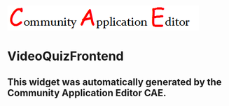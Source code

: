 ![CAE](https://github.com/CAE-Mario/application-AppTest10/blob/gh-pages/frontendComponent-VideoQuizFrontend/img/logo.png)  

VideoQuizFrontend
===================


This widget was automatically generated by the Community Application Editor CAE.  
---------------
